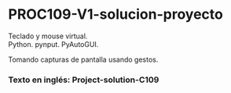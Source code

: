 # PROC109-V1-solucion-proyecto
Teclado y mouse virtual.  
Python. pynput. PyAutoGUI.  
  
Tomando capturas de pantalla usando gestos.  
  
### Texto en inglés: Project-solution-C109
